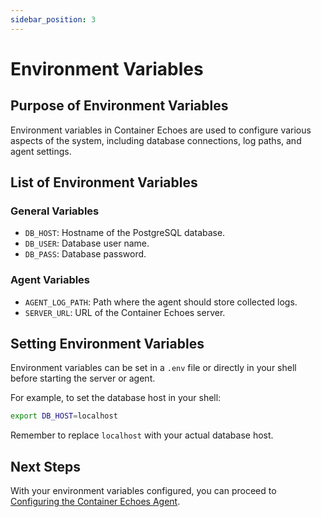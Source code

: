```yaml
---
sidebar_position: 3
---
```


# Environment Variables

## Purpose of Environment Variables

Environment variables in Container Echoes are used to configure various aspects of the system, including database connections, log paths, and agent settings.

## List of Environment Variables

### General Variables

- `DB_HOST`: Hostname of the PostgreSQL database.
- `DB_USER`: Database user name.
- `DB_PASS`: Database password.

### Agent Variables

- `AGENT_LOG_PATH`: Path where the agent should store collected logs.
- `SERVER_URL`: URL of the Container Echoes server.

## Setting Environment Variables

Environment variables can be set in a `.env` file or directly in your shell before starting the server or agent.

For example, to set the database host in your shell:

```bash
export DB_HOST=localhost
```

Remember to replace `localhost` with your actual database host.

## Next Steps

With your environment variables configured, you can proceed to [Configuring the Container Echoes Agent](agent-configuration).
```
